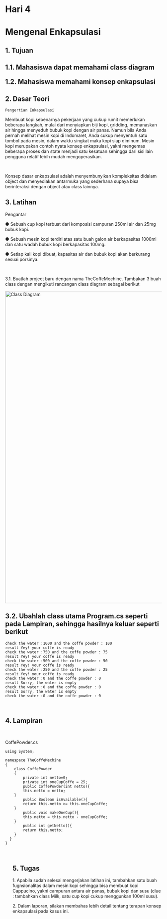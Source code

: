 <h1> Hari 4 <h1>
<h1> Mengenal Enkapsulasi</h1>

<h2>1. Tujuan<h2>
<p> 1.1. Mahasiswa dapat memahami class diagram</p>
<p> 1.2. Mahasiswa memahami konsep enkapsulasi</p>
  
<h2>2. Dasar Teori</h2>
<p><code>Pengertian Enkapsulasi</code></p>
<p>Membuat kopi sebenarnya pekerjaan yang cukup rumit memerlukan beberapa langkah,
mulai dari menyiapkan biji kopi, gridding, memanaskan air hingga menyeduh bubuk kopi
dengan air panas. Namun bila Anda pernah melihat mesin kopi di Indomaret, Anda cukup
menyentuh satu tombol pada mesin, dalam waktu singkat maka kopi siap diminum. Mesin kopi
merupakan contoh nyata konsep enkapsulasi, yakni mengemas beberapa proses dan state
  menjadi satu kesatuan sehingga dari sisi lain pengguna relatif lebih mudah mengoperasikan.</p>
  
  <br>
  <p>Konsep dasar enkapsulasi adalah menyembunyikan kompleksitas didalam object dan
menyediakan antarmuka yang sederhana supaya bisa berinteraksi dengan object atau class
    lainnya.</p>
  
<h2>3. Latihan </h2>
<p>Pengantar<p>
  <p>● Sebuah cup kopi terbuat dari komposisi campuran 250ml air dan 25mg bubuk kopi.</p>
  <p>● Sebuah mesin kopi terdiri atas satu buah galon air berkapasitas 1000ml dan satu
    wadah bubuk kopi berkapasitas 100mg.</p>
<p>● Setiap kali kopi dibuat, kapasitas air dan bubuk kopi akan berkurang sesuai porsinya. </p> 
  
  
<br>  
<p>3.1. Buatlah project baru dengan nama TheCoffeMechine. Tambakan 3 buah class dengan
  mengikuti rancangan class diagram sebagai berikut</p>  
  
  <img width="1000" alt="Class Diagram" src="https://user-images.githubusercontent.com/87259393/182807138-16796071-8045-4f2f-b3b0-3eeb80bc8c0f.png">
 
<br>  
<h2>3.2. Ubahlah class utama Program.cs seperti pada Lampiran, sehingga hasilnya keluar seperti
  berikut</h2>  

```
check the water :1000 and the coffe powder : 100
result Yey! your coffe is ready
check the water :750 and the coffe powder : 75
result Yey! your coffe is ready
check the water :500 and the coffe powder : 50
result Yey! your coffe is ready
check the water :250 and the coffe powder : 25
result Yey! your coffe is ready
check the water :0 and the coffe powder : 0
result Sorry, the water is empty
check the water :0 and the coffe powder : 0
result Sorry, the water is empty  
check the water :0 and the coffe powder : 0  
```  

<br>
<h2>4. Lampiran</h2>  
  
<br>
<p>CoffePowder.cs</p>  
  
```  
using System;
  
namespace TheCoffeMechine
{
    class CoffePowder
    {
        private int netto=0;
        private int oneCupCoffe = 25;
        public CoffePowder(int netto){
        this.netto = netto;
    }
        public Boolean isAvailable(){
        return this.netto >= this.oneCupCoffe;
    }
        public void makeOneCup(){
        this.netto = this.netto - oneCupCoffe;
    }
        public int getNetto(){
        return this.netto;
    }
  }
}  
```  
  
  
  
  
  
  
  
  
  
  
<ul>  
  <br>
  <h2>5. Tugas</h2>
<p>1. Apabila sudah selesai mengerjakan latihan ini, tambahkan satu buah fugnsionalitas
dalam mesin kopi sehingga bisa membuat kopi Cappucino, yakni campuran antara air
panas, bubuk kopi dan susu (clue : tambahkan class Milk, satu cup kopi cukup
  menggunkan 100ml susu).</p>
<p>2. Dalam laporan, silakan membahas lebih detail tentang terapan konsep enkapsulasi
  pada kasus ini.</p>
  
